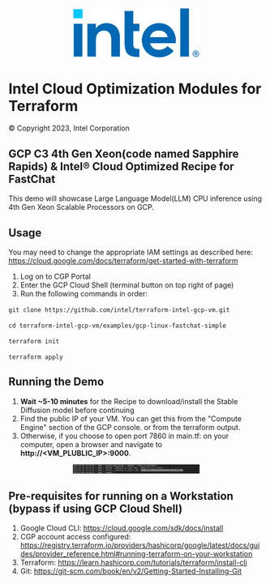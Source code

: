 <p align="center">
  <img src="https://github.com/intel/terraform-intel-gcp-vm/blob/main/images/logo-classicblue-800px.png?raw=true" alt="Intel Logo" width="250"/>
</p>

# Intel Cloud Optimization Modules for Terraform

© Copyright 2023, Intel Corporation

## GCP C3 4th Gen Xeon(code named Sapphire Rapids) & Intel® Cloud Optimized Recipe for FastChat

This demo will showcase Large Language Model(LLM) CPU inference using 4th Gen Xeon Scalable Processors on GCP.

## Usage

You may need to change the appropriate IAM settings as described here: https://cloud.google.com/docs/terraform/get-started-with-terraform 

1. Log on to CGP Portal
2. Enter the GCP Cloud Shell (terminal button on top right of page)
3. Run the following commands in order: 

`git clone https://github.com/intel/terraform-intel-gcp-vm.git`

`cd terraform-intel-gcp-vm/examples/gcp-linux-fastchat-simple` 

`terraform init` 

`terraform apply`

## Running the Demo


1. **Wait ~5-10 minutes** for the Recipe to download/install the Stable Diffusion model before continuing
2. Find the public IP of your VM. You can get this from the "Compute Engine" section of the GCP console. or from the terraform output.
3. Otherwise, if you choose to open port 7860 in main.tf: on your computer, open a browser and navigate to **http://<VM_PLUBLIC_IP>:9000**.

<p align="center">
  <img src="https://github.com/intel/terraform-intel-gcp-vm/blob/main/images/gradio.png?raw=true" alt="Gradio_Output" width="250"/>
</p>

## Pre-requisites for running on a Workstation (bypass if using GCP Cloud Shell)

1. Google Cloud CLI: https://cloud.google.com/sdk/docs/install
2. CGP account access configured: https://registry.terraform.io/providers/hashicorp/google/latest/docs/guides/provider_reference.html#running-terraform-on-your-workstation
3. Terraform: https://learn.hashicorp.com/tutorials/terraform/install-cli
4. Git: https://git-scm.com/book/en/v2/Getting-Started-Installing-Git